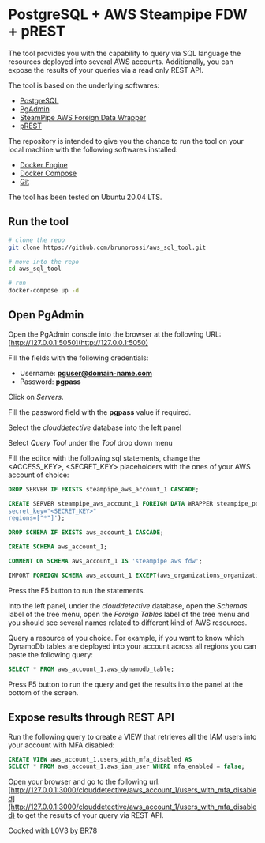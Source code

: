 # PostgreSQL + AWS Steampipe FDW + pREST

The tool provides you with the capability to query via SQL language
the resources deployed into several AWS accounts. Additionally,
you can expose the results of your queries via a read only REST API.

The tool is based on the underlying softwares: 

* [PostgreSQL](https://www.postgresql.org/)
* [PgAdmin](https://www.pgadmin.org/)
* [SteamPipe AWS Foreign Data Wrapper](https://www.postgresql.org/)
* [pREST](https://prestd.com/)

The repository is intended to give you the chance to run the tool 
on your local machine with the following softwares installed: 

* [Docker Engine](https://docs.docker.com/engine/)
* [Docker Compose](https://docs.docker.com/compose/)
* [Git](https://git-scm.com/)

The tool has been tested on Ubuntu 20.04 LTS.

## Run the tool

```bash
# clone the repo
git clone https://github.com/brunorossi/aws_sql_tool.git 

# move into the repo
cd aws_sql_tool

# run
docker-compose up -d
```

## Open PgAdmin 

Open the PgAdmin console into the browser at the following URL: [http://127.0.0.1:5050](http://127.0.0.1:5050)

Fill the fields with the following credentials:

* Username: **pguser@domain-name.com**
* Password: **pgpass**

Click on *Servers*. 

Fill the password field with the **pgpass** value if required.

Select the *clouddetective* database into the left panel

Select *Query Tool* under the *Tool* drop down menu

Fill the editor with the following sql statements, change 
the <ACCESS_KEY>, <SECRET_KEY> placeholders with the ones of your AWS
account of choice:

```sql
DROP SERVER IF EXISTS steampipe_aws_account_1 CASCADE;

CREATE SERVER steampipe_aws_account_1 FOREIGN DATA WRAPPER steampipe_postgres_aws OPTIONS (config 'access_key="<ACCESS_KEY>"
secret_key="<SECRET_KEY>"
regions=["*"]');

DROP SCHEMA IF EXISTS aws_account_1 CASCADE;

CREATE SCHEMA aws_account_1;

COMMENT ON SCHEMA aws_account_1 IS 'steampipe aws fdw';

IMPORT FOREIGN SCHEMA aws_account_1 EXCEPT(aws_organizations_organizational_unit) FROM SERVER steampipe_aws_account_1 INTO aws_account_1;
```

Press the F5 button to run the statements.

Into the left panel, under the *clouddetective* database, open the 
*Schemas* label of the tree menu, open the *Foreign Tables* label 
of the tree menu and you should see several names related to 
different kind of AWS resources. 

Query a resource of you choice. For example, if you want to know 
which DynamoDb tables are deployed into your account across all regions
you can paste the following query:

```sql
SELECT * FROM aws_account_1.aws_dynamodb_table;
```

Press F5 button to run the query and get the results into the 
panel at the bottom of the screen.

## Expose results through REST API 

Run the following query to create a VIEW that retrieves all the IAM users 
into your account with MFA disabled:

```sql
CREATE VIEW aws_account_1.users_with_mfa_disabled AS 
SELECT * FROM aws_account_1.aws_iam_user WHERE mfa_enabled = false;
```

Open your browser and go to the following url: 
[http://127.0.0.1:3000/clouddetective/aws_account_1/users_with_mfa_disabled](http://127.0.0.1:3000/clouddetective/aws_account_1/users_with_mfa_disabled)
to get the results of your query via REST API.


Cooked with L0V3 by [BR78](mailto:brunorossiweb@gmail.com)
